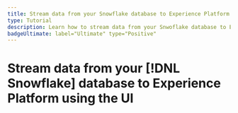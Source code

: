 ```yaml
---
title: Stream data from your Snowflake database to Experience Platform using the UI
type: Tutorial
description: Learn how to stream data from your Snwoflake database to Experience Platform
badgeUltimate: label="Ultimate" type="Positive"
---
```

# Stream data from your [!DNL Snowflake] database to Experience Platform using the UI
